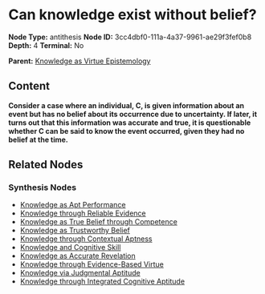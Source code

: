 # Can knowledge exist without belief?

**Node Type:** antithesis
**Node ID:** 3cc4dbf0-111a-4a37-9961-ae29f3fef0b8
**Depth:** 4
**Terminal:** No

**Parent:** [Knowledge as Virtue Epistemology](knowledge-as-virtue-epistemology-synthesis-be41f0e5-8314-4ed1-ac4b-b9c61c9a463a.md)

## Content

**Consider a case where an individual, C, is given information about an event but has no belief about its occurrence due to uncertainty. If later, it turns out that this information was accurate and true, it is questionable whether C can be said to know the event occurred, given they had no belief at the time.**

## Related Nodes

### Synthesis Nodes

- [Knowledge as Apt Performance](knowledge-as-apt-performance-synthesis-83214a1e-9eac-44ae-9a0b-d8a1b34c63ad.md)
- [Knowledge through Reliable Evidence](knowledge-through-reliable-evidence-synthesis-e05ada74-1dc6-4077-b50b-f7d3a5e967e2.md)
- [Knowledge as True Belief through Competence](knowledge-as-true-belief-through-competence-synthesis-443fb8b2-8f49-4701-9797-60d0bbadf4d9.md)
- [Knowledge as Trustworthy Belief](knowledge-as-trustworthy-belief-synthesis-6672b0a9-a733-413f-afde-bf6a11237368.md)
- [Knowledge through Contextual Aptness](knowledge-through-contextual-aptness-synthesis-801372e2-3abe-4588-b900-ac78aba4e146.md)
- [Knowledge and Cognitive Skill](knowledge-and-cognitive-skill-synthesis-6ce75795-aae5-4eea-a8e6-bddfc76fd0ba.md)
- [Knowledge as Accurate Revelation](knowledge-as-accurate-revelation-synthesis-d241d8dc-30d2-490a-a6d5-1b997c861b62.md)
- [Knowledge through Evidence-Based Virtue](knowledge-through-evidence-based-virtue-synthesis-fc8b742e-e0f2-4373-a558-5caf1ecce9e7.md)
- [Knowledge via Judgmental Aptitude](knowledge-via-judgmental-aptitude-synthesis-039ef363-86d5-4cad-b503-6b687b90f7a1.md)
- [Knowledge through Integrated Cognitive Aptitude](knowledge-through-integrated-cognitive-aptitude-synthesis-2723f730-3980-43f2-b1cd-185b237c28c5.md)
